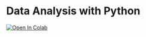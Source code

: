 # Data Analysis with Python

[![Open In Colab](https://colab.research.google.com/assets/colab-badge.svg)](https://colab.research.google.com/github/datascience-uniandes/data-analysis-tutorial/)
